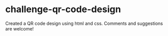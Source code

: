 # challenge-qr-code-design
Created a QR code design using html and css. Comments and suggestions are welcome!
